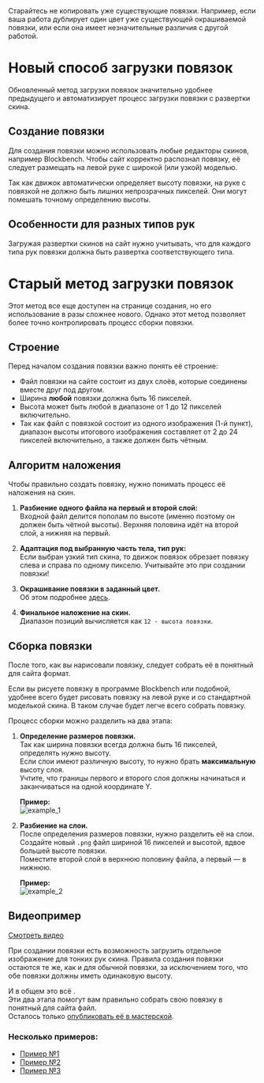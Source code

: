 <Tip>
Старайтесь не копировать уже существующие повязки. Например, если ваша работа дублирует один цвет уже существующей окрашиваемой повязки, или если она имеет незначительные различия с другой работой.
</Tip>

# Новый способ загрузки повязок

Обновленный метод загрузки повязок значительно удобнее предыдущего и автоматизирует процесс загрузки повязки с развертки скина.

## Создание повязки

Для создания повязки можно использовать любые редакторы скинов, например Blockbench. Чтобы сайт корректно распознал повязку, её следует размещать на левой руке с широкой (или узкой) моделью.

<Warn>
Так как движок автоматически определяет высоту повязки, на руке с повязкой не должно быть лишних непрозрачных пикселей. Они могут помешать точному определению высоты.
</Warn>

## Особенности для разных типов рук

Загружая развертки скинов на сайт нужно учитывать, что для каждого типа рук повязки должна быть развертка соответствующего типа.

# Старый метод загрузки повязок

Этот метод все еще доступен на странице создания, но его использование в разы сложнее нового. Однако этот метод позволяет более точно контролировать процесс сборки повязки.

## Строение

Перед началом создания повязки важно понять её строение:

- Файл повязки на сайте состоит из двух слоёв, которые соединены вместе друг под другом.  
- Ширина **любой** повязки должна быть 16 пикселей.  
- Высота может быть любой в диапазоне от 1 до 12 пикселей включительно.  
- Так как файл с повязкой состоит из одного изображения (1-й пункт), диапазон высоты итогового изображения составляет от 2 до 24 пикселей включительно, а также должен быть чётным.

## Алгоритм наложения

Чтобы правильно создать повязку, нужно понимать процесс её наложения на скин.

1. **Разбиение одного файла на первый и второй слой:**  
   Входной файл делится пополам по высоте (именно поэтому он должен быть чётной высоты). Верхняя половина идёт на второй слой, а нижняя на первый.

2. **Адаптация под выбранную часть тела, тип рук:**  
   Если выбран узкий тип скина, то движок повязок обрезает повязку слева и справа по одному пикселю. Учитывайте это при создании повязки!

3. **Окрашивание повязки в заданный цвет.**  
   Об этом подробнее [здесь](/blog/colorable).

4. **Финальное наложение на скин.**  
   Диапазон позиций вычисляется как `12 - высота повязки`.


## Сборка повязки

После того, как вы нарисовали повязку, следует собрать её в понятный для сайта формат.

<Tip> 
Если вы рисуете повязку в программе Blockbench или подобной, удобнее всего будет рисовать повязку на левой руке и со стандартной моделькой скина. В таком случае будет легче всего собрать повязку.
</Tip>

Процесс сборки можно разделить на два этапа:

1. **Определение размеров повязки.**  
   Так как ширина повязки всегда должна быть 16 пикселей, определять нужно высоту.  
   Если слои имеют различную высоту, то нужно брать **максимальную** высоту слоя.  
   Учтите, что границы первого и второго слоя должны начинаться и заканчиваться на одной координате Y.  

   **Пример:**  
   ![example_1](/static/tutorials/tutorial_1.png)

2. **Разбиение на слои.**  
   После определения размеров повязки, нужно разделить её на слои.  
   Создайте новый `.png` файл шириной 16 пикселей и высотой, вдвое большей высоте повязки.  
   Поместите второй слой в верхнюю половину файла, а первый — в нижнюю.  

   **Пример:**  
   ![example_2](/static/tutorials/tutorial_2.png)


## Видеопример
[Смотреть видео](/static/tutorials/video.mp4)

<Tip> 
При создании повязки есть возможность загрузить отдельное изображение для тонких рук скина. Правила создания повязки остаются те же, как и для обычной повязки, за исключением того, что обе повязки должны иметь одинаковую высоту.
</Tip>


И в общем это всё <Emote name="pwgood3" height="2em"></Emote>  .  
Эти два этапа помогут вам правильно собрать свою повязку в понятный для сайта файл.  
Осталось только [опубликовать её в мастерской](/workshop/create).


### Несколько примеров:

- [Пример №1](/static/tutorials/examples/ex_1.png)  
- [Пример №2](/static/tutorials/examples/ex_2.png)  
- [Пример №3](/static/tutorials/examples/ex_3.png)  
